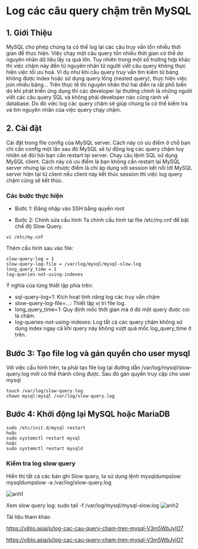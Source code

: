 # Log các câu query chậm trên MySQL
## 1. Giới Thiệu

MySQL cho phép chúng ta có thể log lại các câu truy vấn tốn nhiều thời gian để thực hiện. Việc chạy một câu query tốn nhiều thời gian có thể do nguyên nhân dữ liệu lấy ra quá lớn. Tuy nhiên trong một số trường hợp khác thì việc chậm này đến từ nguyên nhân từ người viết câu query không thực hiện việc tối ưu hoá. Ví dụ như khi câu query truy vấn tìm kiếm từ bảng không được index hoặc sử dụng query lồng (nested query), thực hiện việc join nhiều bảng... Trên thực tế thì nguyên nhân thứ hai diễn ra rất phổ biến do khi phát triển ứng dụng thì các developer lại thường chính là những người viết các câu query SQL và không phải developer nào cũng rành về database. Do đó việc log các query chậm sẽ giúp chúng ta có thể kiểm tra và tìm nguyên nhân của việc query chạy chậm.

## 2. Cài đặt
Cài đặt trong file config của MySQL server. Cách này có ưu điểm ở chỗ bạn chỉ cần config một lần sau đó MySQL sẽ tự động log các query chậm tuy nhiên sẽ đòi hỏi bạn cần restart lại server. Chạy câu lệnh SQL sử dụng MySQL client. Cách này có ưu điểm là bạn không cần restart lại MySQL server nhưng lại có nhược điểm là chỉ áp dụng với session kết nối tới MySQL server hiện tại từ client nếu client này kết thúc session thì việc log query chậm cũng sẽ kết thúc.

### Các bước thực hiện
- Bước 1: Đăng nhập vào SSH bằng quyền root

- Bước 2: Chỉnh sửa cấu hình
Ta chỉnh cấu hình tại file /etc/my.cnf để bật chế độ Slow Query.
```
vi /etc/my.cnf
```

Thêm cấu hình sau vào file:
```
slow-query-log = 1
slow-query-log-file = /var/log/mysql/mysql-slow.log
long_query_time = 1
log-queries-not-using-indexes
```

Ý nghĩa của từng thiết lập phía trên:

- sql-query-log=1: Kích hoạt tính năng log các truy vấn chậm
- slow-query-log-file=...: Thiết lập vị trí file log.
- long_query_time=1: Quy định mốc thời gian mà ở đó một query được coi là chậm.
- log-queries-not-using-indexes: Log tất cả các query chậm không sử dụng index ngay cả khi query này không vượt quá mốc log_query_time ở trên.

## Bước 3: Tạo file log và gán quyền cho user mysql
Với việc cấu hình trên, ta phải tạo file log tại đường dẫn /var/log/mysql/slow-query.log mới có thể thành công được. Sau đó gán quyền truy cập cho user mysql
```
touch /var/log/slow-query.log
chown mysql:mysql /var/log/slow-query.log
```
## Bước 4: Khởi động lại MySQL hoặc MariaDB
```
sudo /etc/init.d/mysql restart
hoặc
sudo systemctl restart mysql
hoặc
sudo systemctl restart mysqld
```

### Kiểm tra log slow query
Hiển thị tất cả các bản ghi Slow query, ta sử dụng lệnh mysqldumpslow:
mysqldumpslow -a /var/log/slow-query.log

![anh1](https://image.prntscr.com/image/MMs-yAxYQhCoQ4DSdYryZw.png)

Xem slow query log:
sudo tail -f /var/log/mysql/mysql-slow.log
![anh2](https://image.prntscr.com/image/0SXQQ6dATAGHCCXxX_UJcw.png)

Tài liệu tham khảo

https://viblo.asia/p/log-cac-cau-query-cham-tren-mysql-V3m5WbJylO7

https://viblo.asia/p/log-cac-cau-query-cham-tren-mysql-V3m5WbJylO7